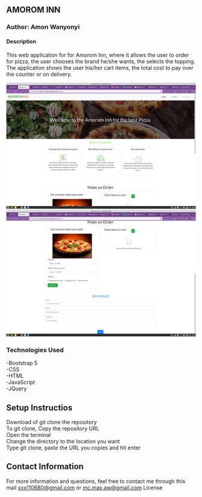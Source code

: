 ## AMOROM INN

### Author: Amon Wanyonyi

#### Description
This web application for for Amorom Inn, where it allows the user to order for pizza, the user chooses the brand he/she wants, the selects the topping. <br>
The application shows the user his/her cart items, the total cost to pay over the counter or on delivery. 

![](assets/Screenshot.png)
![](assets/Screenshot1.png)

### Technologies Used
-Bootstrap 5 <br>
-CSS <br>
-HTML <br>
-JavaScript <br>
-JQuery

## Setup Instructios
Download of git clone the repository <br>
To git clone, Copy the repository URL <br>
Open the terminal<br>
Change the directory to the location you want <br>
Type git clone, paste the URL you copies and hit enter

## Contact Information
For more information and questions, feel free to contact me through this mail
xxx110680@gmail.com or mc.max.aw@gmail.com
License